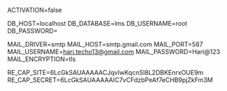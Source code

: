 
ACTIVATION=false

DB_HOST=localhost
DB_DATABASE=lms
DB_USERNAME=root
DB_PASSWORD=

MAIL_DRIVER=smtp
MAIL_HOST=smtp.gmail.com
MAIL_PORT=587
MAIL_USERNAME=hari.techo13@gmail.com
MAIL_PASSWORD=Hari@123
MAIL_ENCRYPTION=tls

RE_CAP_SITE=6LcGkSAUAAAAACJqvIwKqcnSl8L2DBKEnrxOUE9m
RE_CAP_SECRET=6LcGkSAUAAAAAIC7vCFdzbPeAf7eCHB9pjZkFm3M